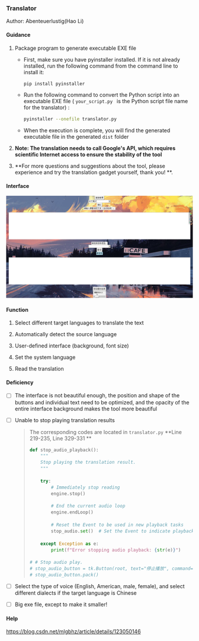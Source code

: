 ### Translator

Author: Abenteuerlustig(Hao Li)



#### Guidance

1. Package program to generate executable EXE file

   - First, make sure you have pyinstaller installed. If it is not already installed, run the following command from the command line to install it:

     ```bash
     pip install pyinstaller
     ```

   - Run the following command to convert the Python script into an executable EXE file ( `your_script.py ` is the Python script file name for the translator) :

     ```bash
     pyinstaller --onefile translator.py
     ```

   - When the execution is complete, you will find the generated executable file in the generated `dist` folder

2. **Note: The translation needs to call Google's API, which requires scientific Internet access to ensure the stability of the tool**

3. **For more questions and suggestions about the tool, please experience and try the translation gadget yourself, thank you! **.



#### Interface

<img src="\assets\translator.jpg" style="zoom:50%;" />



#### Function

1. Select different target languages to translate the text

2. Automatically detect the source language

3. User-defined interface (background, font size)

4. Set the system language

5. Read the translation

   

#### Deficiency

- [ ] The interface is not beautiful enough, the position and shape of the buttons and individual text need to be optimized, and the opacity of the entire interface background makes the tool more beautiful

- [ ] Unable to stop playing translation results

  > The corresponding codes are located in `translator.py` **Line 219-235, Line 329-331 **
  >
  > ```py
  > def stop_audio_playback():
  >     """
  >     Stop playing the translation result.
  >     """
  > 
  >     try:
  >         # Immediately stop reading
  >         engine.stop()
  > 
  >         # End the current audio loop
  >         engine.endLoop()
  > 
  >         # Reset the Event to be used in new playback tasks
  >         stop_audio.set()  # Set the Event to indicate playback stop
  > 
  >     except Exception as e:
  >         print(f"Error stopping audio playback: {str(e)}")
  > 
  > # # Stop audio play.
  > # stop_audio_button = tk.Button(root, text="停止播放", command=stop_audio_playback)
  > # stop_audio_button.pack()
  > ```

- [ ] Select the type of voice (English, American, male, female), and select different dialects if the target language is Chinese
- [ ] Big exe file, except to make it smaller!

#### Help
https://blog.csdn.net/mlgbhz/article/details/123050146